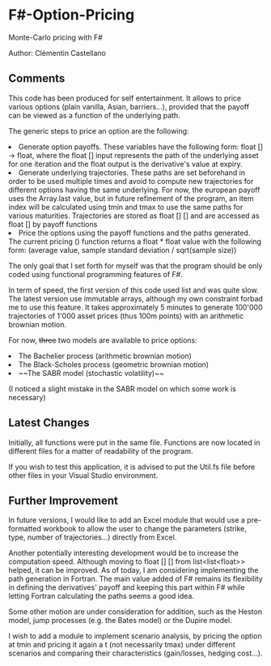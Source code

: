 # F#-Option-Pricing

Monte-Carlo pricing with F#

Author: Clémentin Castellano


## Comments

This code has been produced for self entertainment. It allows to price various options (plain vanilla, Asian, barriers...), provided that the payoff can be viewed as a function of the underlying path.

The generic steps to price an option are the following:
<li>Generate option payoffs. These variables have the following form: float [] -> float, where the float [] input represents the path of the underlying asset for one iteration and the float output is the derivative's value at expiry.
<li>Generate underlying trajectories. These paths are set beforehand in order to be used multiple times and avoid to compute new trajectories for different options having the same underlying. For now, the european payoff uses the Array.last value, but in future refinement of the program, an item index will be calculated using tmin and tmax to use the same paths for various maturities. Trajectories are stored as float [] [] and are accessed as float [] by payoff functions
<li>Price the options using the payoff functions and the paths generated. The current pricing () function returns a float * float value with the following form: (average value, sample standard deviation / sqrt(sample size))

The only goal that I set forth for myself was that the program should be only coded using functional programming features of F#. 

In term of speed, the first version of this code used list<float> and was quite slow. The latest version use immutable arrays, although my own constraint forbad me to use this feature. It takes approximately 5 minutes to generate 100'000 trajectories of 1'000 asset prices (thus 100m points) with an arithmetic brownian motion.

For now, ~~three~~ two models are available to price options:
<li>The Bachelier process (arithmetic brownian motion)
<li>The Black-Scholes process (geometric brownian motion)
<li>~~The SABR model (stochastic volatility)~~

(I noticed a slight mistake in the SABR model on which some work is necessary)

## Latest Changes

Initially, all functions were put in the same file. Functions are now located in different files for a matter of readability of the program.

If you wish to test this application, it is advised to put the Util.fs file before other files in your Visual Studio environment.

## Further Improvement

In future versions, I would like to add an Excel module that would use a pre-formatted workbook to allow the user to change the parameters (strike, type, number of trajectories...) directly from Excel.

Another potentially interesting development would be to increase the computation speed. Although moving to float [] [] from list\<list\<float\>\> helped, it can be improved. As of today, I am considering implementing the path generation in Fortran. The main value added of F# remains its flexibility in defining the derivatives' payoff and keeping this part within F# while letting Fortran calculating the paths seems a good idea.

Some other motion are under consideration for addition, such as the Heston model, jump processes (e.g. the Bates model) or the Dupire model.

I wish to add a module to implement scenario analysis, by pricing the option at tmin and pricing it again a t (not necessarily tmax) under different scenarios and comparing their characteristics (gain/losses, hedging cost...).

